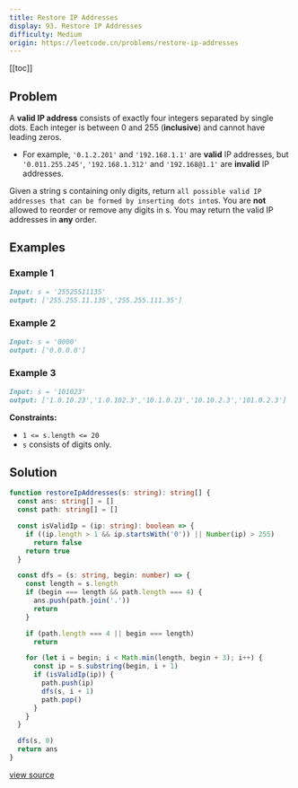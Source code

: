 ```yaml
---
title: Restore IP Addresses
display: 93. Restore IP Addresses
difficulty: Medium
origin: https://leetcode.cn/problems/restore-ip-addresses
---
```


[[toc]]

## Problem

A **valid IP address** consists of exactly four integers separated by single dots. Each integer is between 0 and 255 (**inclusive**) and cannot have leading zeros.

- For example, `'0.1.2.201'` and `'192.168.1.1'` are **valid** IP addresses, but `'0.011.255.245'`, `'192.168.1.312'` and `'192.168@1.1'` are **invalid** IP addresses.

Given a string s containing only digits, return `all possible valid IP addresses that can be formed by inserting dots into`s. You are **not** allowed to reorder or remove any digits in s. You may return the valid IP addresses in **any** order.

## Examples

### Example 1

```md
Input: s = '25525511135'
output: ['255.255.11.135','255.255.111.35']
```

### Example 2

```md
Input: s = '0000'
output: ['0.0.0.0']
```

### Example 3

```md
Input: s = '101023'
output: ['1.0.10.23','1.0.102.3','10.1.0.23','10.10.2.3','101.0.2.3']
```

**Constraints:**

- `1 <= s.length <= 20`
- `s` consists of digits only.

## Solution

```ts
function restoreIpAddresses(s: string): string[] {
  const ans: string[] = []
  const path: string[] = []

  const isValidIp = (ip: string): boolean => {
    if ((ip.length > 1 && ip.startsWith('0')) || Number(ip) > 255)
      return false
    return true
  }

  const dfs = (s: string, begin: number) => {
    const length = s.length
    if (begin === length && path.length === 4) {
      ans.push(path.join('.'))
      return
    }

    if (path.length === 4 || begin === length)
      return

    for (let i = begin; i < Math.min(length, begin + 3); i++) {
      const ip = s.substring(begin, i + 1)
      if (isValidIp(ip)) {
        path.push(ip)
        dfs(s, i + 1)
        path.pop()
      }
    }
  }

  dfs(s, 0)
  return ans
}
```

[view source](https://leetcode.cn/problems/restore-ip-addresses)
